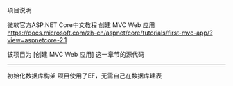 项目说明

微软官方ASP.NET Core中文教程    创建 MVC Web 应用
https://docs.microsoft.com/zh-cn/aspnet/core/tutorials/first-mvc-app/?view=aspnetcore-2.1

该项目为 [创建 MVC Web 应用] 这一章节的源代码

------------------------------
初始化数据库构架
项目使用了EF，无需自己在数据库建表
